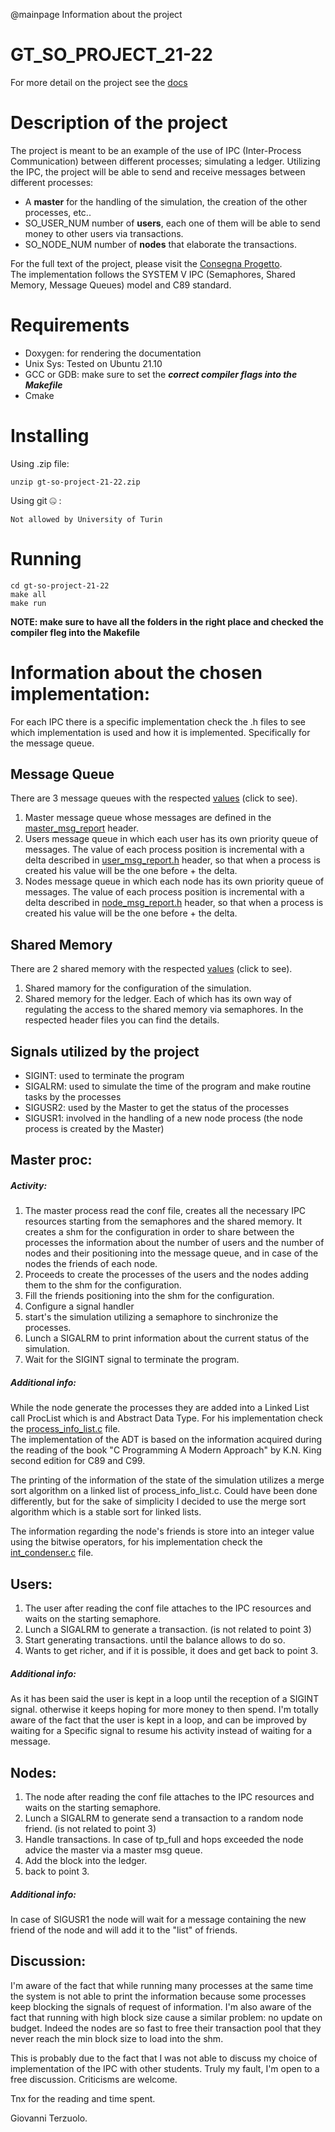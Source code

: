 @mainpage Information about the project

# GT_SO_PROJECT_21-22

For more detail on the project see the [docs](/docs/html/index.html)

# Description of the project

The project is meant to be an example of the use of IPC (Inter-Process Communication) between different processes;
simulating a ledger.
Utilizing the IPC, the project will be able to send and receive messages between different processes:

- A **master** for the handling of the simulation, the creation of the other processes, etc..
- SO_USER_NUM number of **users**, each one of them will be able to send money to other users via transactions.
- SO_NODE_NUM number of **nodes** that elaborate the transactions.

For the full text of the project, please visit the [Consegna Progetto](/docs/2021.12.19_consegna_progetto.pdf).\
The implementation follows the SYSTEM V IPC (Semaphores, Shared Memory, Message Queues) model and C89 standard.

# Requirements

* Doxygen: for rendering the documentation
* Unix Sys: Tested on Ubuntu 21.10
* GCC or GDB: make sure to set the ***correct compiler flags into the Makefile***
* Cmake

# Installing

Using .zip file:

```
unzip gt-so-project-21-22.zip
```

Using git :zipper_mouth_face: :

```
Not allowed by University of Turin 
```
# Running
```
cd gt-so-project-21-22
make all 
make run
```
**NOTE: make sure to have all the folders in the right place and checked the compiler fleg into the Makefile**
# Information about the chosen implementation:

For each IPC there is a specific implementation check the .h files to see which implementation is used and how it is implemented.
Specifically for the message queue.

## Message Queue
There are 3 message queues with the respected [values](src/local_lib/headers/glob.h) (click to see).
1. Master message queue whose messages are defined in the [master_msg_report](src/local_lib/headers/master_msg_report.h) header.
2. Users message queue in which each user has its own priority queue of messages. The value of each process position is incremental with a delta described in [user_msg_report.h](src/local_lib/headers/user_msg_report.h) header, so that when a process is created his value will be the one before + the delta.
3. Nodes message queue in which each node has its own priority queue of messages. The value of each process position is incremental with a delta described in [node_msg_report.h](src/local_lib/headers/node_msg_report.h) header, so that when a process is created his value will be the one before + the delta.
## Shared Memory
There are 2 shared memory with the respected [values](src/local_lib/headers/glob.h) (click to see).
1. Shared mamory for the configuration of the simulation.
2. Shared memory for the ledger.
Each of which has its own way of regulating the access to the shared memory via semaphores. In the respected header files you can find the details.

## Signals utilized by the project

* SIGINT: used to terminate the program
* SIGALRM: used to simulate the time of the program and make routine tasks by the processes
* SIGUSR2: used by the Master to get the status of the processes
* SIGUSR1: involved in the handling of a new node process (the node process is created by the Master)

## Master proc:
##### Activity:
1. The master process read the conf file, creates all the necessary IPC resources starting from the semaphores and the
   shared memory. It creates
   a shm for the configuration in order to share between the processes the information about the number of users and the
   number of nodes and their
   positioning into the message queue, and in case of the nodes the friends of each node.
2. Proceeds to create the processes of the users and the nodes adding them to the shm for the configuration.
3. Fill the friends positioning into the shm for the configuration.
4. Configure a signal handler
5. start's the simulation utilizing a semaphore to sinchronize the processes.
6. Lunch a SIGALRM to print information about the current status of the simulation.
7. Wait for the SIGINT signal to terminate the program.

##### Additional info:
While the node generate the processes they are added into a Linked List call ProcList which is and Abstract Data Type.
For his implementation check the [process_info_list.c](/src/local_lib/process_info_list.c) file.\
The implementation of the ADT is based on the information acquired during the reading of the book "C Programming A Modern Approach" by K.N. King second edition for C89 and C99.

The printing of the information of the state of the simulation utilizes a merge sort algorithm on a linked list of process_info_list.c.
Could have been done differently, but for the sake of simplicity I decided to use the merge sort algorithm which is a stable sort for linked lists.

The information regarding the node's friends is store into an integer value using the bitwise operators, for his implementation check the [int_condenser.c](/src/local_lib/int_condenser.c) file.
## Users:

1. The user after reading the conf file attaches to the IPC resources and waits on the starting semaphore.
2. Lunch a SIGALRM to generate a transaction. (is not related to point 3)
3. Start generating transactions. until the balance allows to do so.
4. Wants to get richer, and if it is possible, it does and get back to point 3.

##### Additional info:
As it has been said the user is kept in a loop until the reception of a SIGINT signal. otherwise it keeps hoping for more money to then spend.
I'm totally aware of the fact that the user is kept in a loop, and can be improved by waiting for a Specific signal to resume his activity instead of waiting for a message.
## Nodes:

1. The node after reading the conf file attaches to the IPC resources and waits on the starting semaphore.
2. Lunch a SIGALRM to generate send a transaction to a random node friend. (is not related to point 3)
3. Handle transactions. In case of tp_full and hops exceeded the node advice the master via a master msg queue.
4. Add the block into the ledger.
5. back to point 3.
##### Additional info:
In case of SIGUSR1 the node will wait for a message containing the new friend of the node and will add it to the "list" of friends.


## Discussion:
I'm aware of the fact that while running many processes at the same time the system is not able to print the information because some processes keep blocking the signals 
of request of information. I'm also aware of the fact that running with high block size cause a similar problem: no update on budget. Indeed the nodes are so fast to free 
their transaction pool that they never reach the min block size to load into the shm.

This is probably due to the fact that I was not able to discuss my choice of implementation of the IPC with other students.
Truly my fault, I'm open to a free discussion. Criticisms are welcome. 

Tnx for the reading and time spent. 

Giovanni Terzuolo. 

